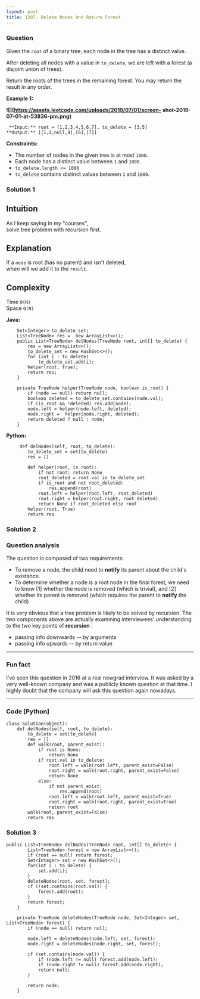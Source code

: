 ```yaml
---
layout: post
title: 1207. Delete Nodes And Return Forest
---
```

### Question
Given the `root` of a binary tree, each node in the tree has a distinct value.

After deleting all nodes with a value in `to_delete`, we are left with a
forest (a disjoint union of trees).

Return the roots of the trees in the remaining forest.  You may return the
result in any order.



 **Example 1:**

 **![](https://assets.leetcode.com/uploads/2019/07/01/screen-
shot-2019-07-01-at-53836-pm.png)**

    
    
     **Input:** root = [1,2,3,4,5,6,7], to_delete = [3,5]
    **Output:** [[1,2,null,4],[6],[7]]
    



 **Constraints:**

  * The number of nodes in the given tree is at most `1000`.
  * Each node has a distinct value between `1` and `1000`.
  * `to_delete.length <= 1000`
  * `to_delete` contains distinct values between `1` and `1000`.

### Solution 1
##  **Intuition**

As I keep saying in my "courses",  
solve tree problem with recursion first.  
  

##  **Explanation**

If a `node` is root (has no parent) and isn't deleted,  
when will we add it to the `result`.  
  

##  **Complexity**

Time `O(N)`  
Space `O(N)`

  

 **Java:**

    
    
        Set<Integer> to_delete_set;
        List<TreeNode> res =  new ArrayList<>();
        public List<TreeNode> delNodes(TreeNode root, int[] to_delete) {
            res = new ArrayList<>();
            to_delete_set = new HashSet<>();
            for (int i : to_delete)
                to_delete_set.add(i);
            helper(root, true);
            return res;
        }
    
        private TreeNode helper(TreeNode node, boolean is_root) {
            if (node == null) return null;
            boolean deleted = to_delete_set.contains(node.val);
            if (is_root && !deleted) res.add(node);
            node.left = helper(node.left, deleted);
            node.right =  helper(node.right, deleted);
            return deleted ? null : node;
        }
    

**Python:**

    
    
         def delNodes(self, root, to_delete):
            to_delete_set = set(to_delete)
            res = []
    
            def helper(root, is_root):
                if not root: return None
                root_deleted = root.val in to_delete_set
                if is_root and not root_deleted:
                    res.append(root)
                root.left = helper(root.left, root_deleted)
                root.right = helper(root.right, root_deleted)
                return None if root_deleted else root
            helper(root, True)
            return res
    


### Solution 2
### Question analysis

The question is composed of two requirements:

  * To remove a node, the child need to **notify** its parent about the child's existance.
  * To determine whether a node is a root node in the final forest, we need to know [1] whether the node is removed (which is trivial), and [2] whether its parent is removed (which requires the parent to **notify** the child)

It is very obvious that a tree problem is likely to be solved by recursion.
The two components above are actually examining interviewees' understanding to
the two key points of **recursion** :

  * passing info downwards -- by arguments
  * passing info upwards -- by return value

* * *

### Fun fact

I've seen this question in 2016 at a real newgrad interview. It was asked by a
very well-known company and was a publicly known question at that time. I
highly doubt that the company will ask this question again nowadays.

* * *

### Code [Python]

    
    
    class Solution(object):
        def delNodes(self, root, to_delete):
            to_delete = set(to_delete)
            res = []
            def walk(root, parent_exist):
                if root is None:
                    return None
                if root.val in to_delete:
                    root.left = walk(root.left, parent_exist=False)
                    root.right = walk(root.right, parent_exist=False)
                    return None
                else:
                    if not parent_exist:
                        res.append(root)
                    root.left = walk(root.left, parent_exist=True)
                    root.right = walk(root.right, parent_exist=True)
                    return root
            walk(root, parent_exist=False)
            return res
    


### Solution 3
    
    
    public List<TreeNode> delNodes(TreeNode root, int[] to_delete) {
            List<TreeNode> forest = new ArrayList<>();
            if (root == null) return forest;
            Set<Integer> set = new HashSet<>();
            for(int i : to_delete) {
                set.add(i);
            }
            deleteNodes(root, set, forest);
            if (!set.contains(root.val)) {
                forest.add(root);
            }
            return forest;
        }
    
        private TreeNode deleteNodes(TreeNode node, Set<Integer> set, List<TreeNode> forest) {
            if (node == null) return null;
    
            node.left = deleteNodes(node.left, set, forest);
            node.right = deleteNodes(node.right, set, forest);
    
            if (set.contains(node.val)) {
                if (node.left != null) forest.add(node.left);
                if (node.right != null) forest.add(node.right);
                return null;
            }
    
            return node;
        }
    



